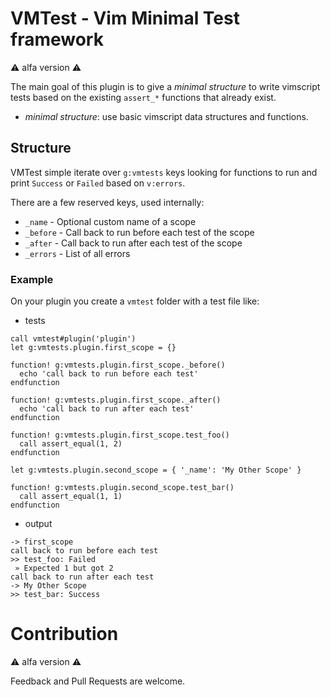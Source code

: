 # VMTest - Vim Minimal Test framework

:warning: alfa version :warning:

The main goal of this plugin is to give a _minimal structure_ to write vimscript
tests based on the existing `assert_*` functions that already exist.

* _minimal structure_: use basic vimscript data structures and functions.

## Structure

VMTest simple iterate over `g:vmtests` keys looking for functions to run and
print `Success` or `Failed` based on `v:errors`.

There are a few reserved keys, used internally:
* `_name` - Optional custom name of a scope
* `_before` - Call back to run before each test of the scope
* `_after` - Call back to run after each test of the scope
* `_errors` - List of all errors

### Example

On your plugin you create a `vmtest` folder with a test file like:

* tests

```vimscript
call vmtest#plugin('plugin')
let g:vmtests.plugin.first_scope = {}

function! g:vmtests.plugin.first_scope._before()
  echo 'call back to run before each test'
endfunction

function! g:vmtests.plugin.first_scope._after()
  echo 'call back to run after each test'
endfunction

function! g:vmtests.plugin.first_scope.test_foo()
  call assert_equal(1, 2)
endfunction

let g:vmtests.plugin.second_scope = { '_name': 'My Other Scope' }

function! g:vmtests.plugin.second_scope.test_bar()
  call assert_equal(1, 1)
endfunction
```

* output

```text
-> first_scope
call back to run before each test
>> test_foo: Failed
 » Expected 1 but got 2
call back to run after each test
-> My Other Scope
>> test_bar: Success
```

# Contribution

:warning: alfa version :warning:

Feedback and Pull Requests are welcome.
